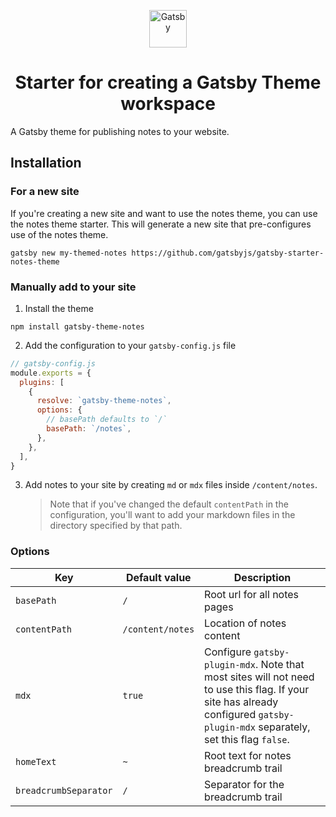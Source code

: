 <p align="center">
  <a href="https://www.gatsbyjs.org">
    <img alt="Gatsby" src="https://www.gatsbyjs.org/monogram.svg" width="60" />
  </a>
</p>
<h1 align="center">
  Starter for creating a Gatsby Theme workspace
</h1>

A Gatsby theme for publishing notes to your website.

## Installation

### For a new site

If you're creating a new site and want to use the notes theme, you can use the notes theme starter. This will generate a new site that pre-configures use of the notes theme.

```shell
gatsby new my-themed-notes https://github.com/gatsbyjs/gatsby-starter-notes-theme
```

### Manually add to your site

1. Install the theme

```shell
npm install gatsby-theme-notes
```

2. Add the configuration to your `gatsby-config.js` file

```js
// gatsby-config.js
module.exports = {
  plugins: [
    {
      resolve: `gatsby-theme-notes`,
      options: {
        // basePath defaults to `/`
        basePath: `/notes`,
      },
    },
  ],
}
```

3. Add notes to your site by creating `md` or `mdx` files inside `/content/notes`.
   > Note that if you've changed the default `contentPath` in the configuration, you'll want to add your markdown files in the directory specified by that path.

### Options

| Key                   | Default value    | Description                                                                                                                                                                    |
| --------------------- | ---------------- | ------------------------------------------------------------------------------------------------------------------------------------------------------------------------------ |
| `basePath`            | `/`              | Root url for all notes pages                                                                                                                                                   |
| `contentPath`         | `/content/notes` | Location of notes content                                                                                                                                                      |
| `mdx`                 | `true`           | Configure `gatsby-plugin-mdx`. Note that most sites will not need to use this flag. If your site has already configured `gatsby-plugin-mdx` separately, set this flag `false`. |
| `homeText`            | `~`              | Root text for notes breadcrumb trail                                                                                                                                           |
| `breadcrumbSeparator` | `/`              | Separator for the breadcrumb trail                                                                                                                                             |
